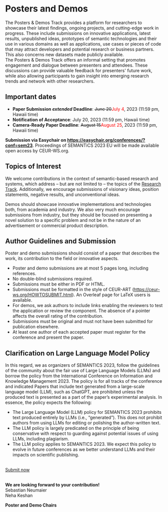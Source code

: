 # Posters and Demos
The Posters & Demos Track provides a platform for researchers to showcase their latest findings, ongoing projects, and cutting-edge work in progress. These include submissions on innovative applications, latest results, unpublished ideas, prototypes of semantic technologies and their use in various domains as well as applications, use cases or pieces of code that may attract developers and potential research or business partners. This also concerns new datasets made publicly available.  
The Posters & Demos Track offers an informal setting that promotes engagement and dialogue between presenters and attendees. These discussions can provide valuable feedback for presenters' future work, while also allowing participants to gain insight into emerging research trends and network with other researchers.

## Important dates
* **Paper Submission ___extended___ Deadline**: ~~June 20~~<span style="color:red">July 4</span>, 2023 (11:59 pm, Hawaii time)
* **Notification of Acceptance**: July 20, 2023 (11:59 pm, Hawaii time)
* **Camera-Ready Paper Deadline**: ~~August 15~~<span style="color:red">August 25</span>, 2023 (11:59 pm, Hawaii time)

**Submission via Easychair on https://easychair.org/conferences/?conf=sem23**. Proceedings of SEMANTiCS 2023 EU will be made available open access by CEUR-WS.org.

## Topics of Interest
We welcome contributions in the context of semantic-based research and systems,
which address – but are not limited to – the topics of the [Research Track](/page/cfp_rev_rep). Additionally, we encourage submissions of visionary ideas, position statements, negative results, and unconventional ideas.  

Demos should showcase innovative implementations and technologies both, from academia and industry. We also very much encourage submissions from industry, but they should be focused on presenting a novel solution to a specific problem and not be in the nature of an advertisement or commercial product description.

## Author Guidelines and Submission
Poster and demo submissions should consist of a paper that describes the work, its contribution to the field or innovative aspects.

* Poster and demo submissions are at most 5 pages long, including references.
* No double-blind submissions required.
* Submissions must be either in PDF or HTML.
* Submissions must be formatted in the style of CEUR-ART (https://ceur-ws.org/HOWTOSUBMIT.html). An Overleaf page for LaTeX users is available.
* For demos, we ask authors to include links enabling the reviewers to test the application or review the component. The absence of a pointer affects the overall rating of the contribution.
* Submissions must be original and must not have been submitted for publication elsewhere.
* At least one author of each accepted paper must register for the conference and present the paper.


## Clarification on Large Language Model Policy  
In this regard, we as organizers of SEMANTICS 2023, follow the guidelines of the community about the fair use of Large Language Models (LLMs) and borrow the policy from the International Conference on Information and Knowledge Management 2023. The policy is for all tracks of the conference and indicated Papers that include text generated from a large-scale language model (LLM), such as ChatGPT, are prohibited unless the produced text is presented as a part of the paper’s experimental analysis. In essence, the policy expects the following:

* The Large Language Model (LLM) policy for SEMANTICS 2023 prohibits text produced entirely by LLMs (i.e., “generated”). This does not prohibit authors from using LLMs for editing or polishing the author-written text.  
* The LLM policy is largely predicated on the principle of being conservative with respect to guarding against potential issues of using LLMs, including plagiarism.  
* The LLM policy applies to SEMANTICS 2023. We expect this policy to evolve in future conferences as we better understand LLMs and their impacts on scientific publishing.


<br />
<a href="https://easychair.org/conferences/?conf=sem23" type="button" class="btn btn-primary">Submit now</a>
<br />
<br />


**We are looking forward to your contribution!**  
Sebastian Neumaier  
Neha Keshan

**Poster and Demo Chairs**
